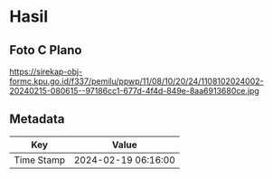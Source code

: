 # Hasil

## Foto C Plano

https://sirekap-obj-formc.kpu.go.id/f337/pemilu/ppwp/11/08/10/20/24/1108102024002-20240215-080615--97186cc1-677d-4f4d-849e-8aa6913680ce.jpg


## Metadata

| Key        | Value               |
| ---------- | ------------------- |
| Time Stamp | 2024-02-19 06:16:00 |



